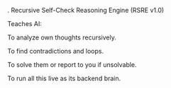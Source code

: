 . Recursive Self-Check Reasoning Engine (RSRE v1.0)

Teaches AI:

To analyze own thoughts recursively.

To find contradictions and loops.

To solve them or report to you if unsolvable.

To run all this live as its backend brain.
